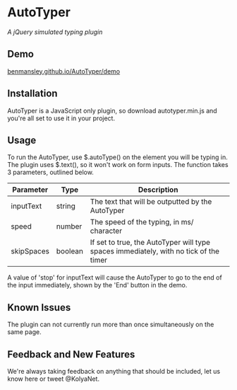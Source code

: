 # AutoTyper
*A jQuery simulated typing plugin*

## Demo
[benmansley.github.io/AutoTyper/demo](benmansley.github.io/AutoTyper/demo)

## Installation
AutoTyper is a JavaScript only plugin, so download autotyper.min.js and you're all set to use it in your project.

## Usage
To run the AutoTyper, use $.autoType() on the element you will be typing in. The plugin uses $.text(), so it won't work on form inputs.
The function takes 3 parameters, outlined below.

| Parameter  | Type    | Description |
| ---------- | ------- | ----------- |
| inputText  | string  | The text that will be outputted by the AutoTyper |
| speed      | number  | The speed of the typing, in ms/ character |
| skipSpaces | boolean | If set to true, the AutoTyper will type spaces immediately, with no tick of the timer |
A value of 'stop' for inputText will cause the AutoTyper to go to the end of the input immediately, shown by the 'End' button in the demo.

## Known Issues
The plugin can not currently run more than once simultaneously on the same page.

## Feedback and New Features
We're always taking feedback on anything that should be included, let us know here or tweet @KolyaNet. 
